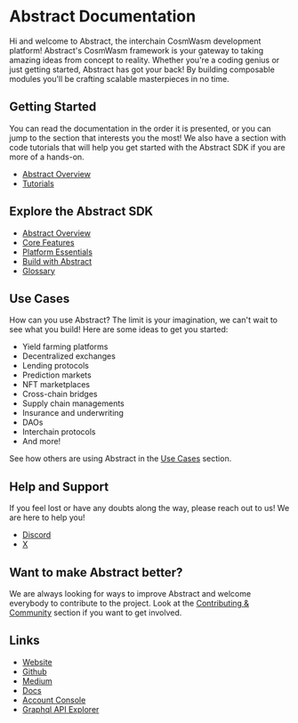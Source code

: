 # Abstract Documentation

Hi and welcome to Abstract, the interchain CosmWasm development platform! Abstract's CosmWasm framework is your gateway 
to taking amazing ideas from concept to reality. Whether you're a coding genius or just getting started, Abstract has got your back! By building composable modules you'll be crafting scalable masterpieces in no time.

## Getting Started

You can read the documentation in the order it is presented, or you can jump to the section that interests you the most! We 
also have a section with code tutorials that will help you get started with the Abstract SDK if you are more of a hands-on.

- [Abstract Overview](./1_abstract_platform_overview.md)
- [Tutorials](./10_tutorials.md)

## Explore the Abstract SDK

- [Abstract Overview](./1_abstract_platform_overview.md)
- [Core Features](./1_abstract_platform_overview.md)
- [Platform Essentials](./1_abstract_platform_overview.md)
- [Build with Abstract](./4_get_started/)
- [Glossary](./9_glossary.md)

## Use Cases

How can you use Abstract? The limit is your imagination, we can't wait to see what you build! Here are some ideas to get
you started:

- Yield farming platforms
- Decentralized exchanges
- Lending protocols
- Prediction markets
- NFT marketplaces
- Cross-chain bridges
- Supply chain managements
- Insurance and underwriting
- DAOs
- Interchain protocols
- And more!

See how others are using Abstract in the [Use Cases](./7_use_cases/index.md) section.

## Help and Support

If you feel lost or have any doubts along the way, please reach out to us! We are here to help you!

- [Discord](https://discord.com/invite/uch3Tq3aym)
- [X](https://x.com/AbstractSDK)

## Want to make Abstract better?

We are always looking for ways to improve Abstract and welcome everybody to contribute to the project. Look at the 
[Contributing & Community](./contributing.md) section if you want to get involved.

## Links

- [Website](https://abstract.money/)
- [Github](https://github.com/AbstractSDK)
- [Medium](https://medium.com/@abstractmoney)
- [Docs](https://docs.abstract.money/)
- [Account Console](https://app.abstract.money)
- [Graphql API Explorer](https://api.abstract.money/)